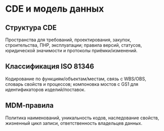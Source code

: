 # CDE и модель данных

## Структура CDE
Пространства для требований, проектирования, закупок, строительства, ПНР, эксплуатации; правила версий, статусов, юридической значимости и протоколы приёмки/изменений.

## Классификация ISO 81346
Кодирование по функциям/объектам/местам, связь с WBS/OBS, словарь свойств и процессов; компоновка мостов с GS1 для идентификаторов изделий/поставок.

## MDM‑правила
Политика наименований, уникальность кодов, наследование свойств, жизненный цикл записи, ответственность владельцев данных.
